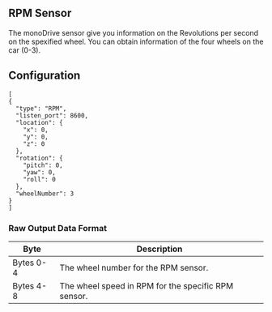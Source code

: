 ## RPM Sensor
The monoDrive sensor give you information on the Revolutions per second on the spexified wheel. You can obtain information of the four wheels on the car (0-3). 

## Configuration
```
[
{
  "type": "RPM",
  "listen_port": 8600,
  "location": {
    "x": 0,
    "y": 0,
    "z": 0
  },
  "rotation": {
    "pitch": 0,
    "yaw": 0,
    "roll": 0
  },
  "wheelNumber": 3
}
]
```

### Raw Output Data Format

| Byte   | Description |
| ------------ | ------------ |
|Bytes 0-4  | The wheel number for the RPM sensor. |
|Bytes 4-8 | The wheel speed in RPM for the specific RPM sensor.  |
